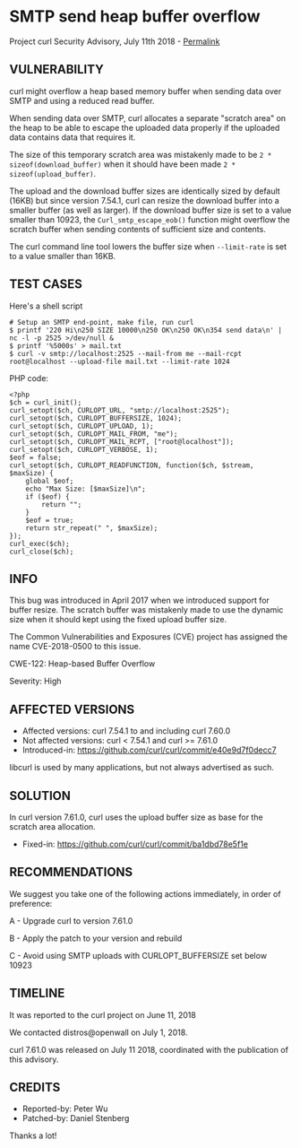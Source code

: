 SMTP send heap buffer overflow
==============================

Project curl Security Advisory, July 11th 2018 -
[Permalink](https://curl.se/docs/CVE-2018-0500.html)

VULNERABILITY
-------------

curl might overflow a heap based memory buffer when sending data over SMTP and
using a reduced read buffer.

When sending data over SMTP, curl allocates a separate "scratch area" on the
heap to be able to escape the uploaded data properly if the uploaded data
contains data that requires it.

The size of this temporary scratch area was mistakenly made to be `2 *
sizeof(download_buffer)` when it should have been made `2 *
sizeof(upload_buffer)`.

The upload and the download buffer sizes are identically sized by default
(16KB) but since version 7.54.1, curl can resize the download buffer into a
smaller buffer (as well as larger). If the download buffer size is set to a
value smaller than 10923, the `Curl_smtp_escape_eob()` function might overflow
the scratch buffer when sending contents of sufficient size and contents.

The curl command line tool lowers the buffer size when `--limit-rate` is set
to a value smaller than 16KB.

TEST CASES
----------
Here's a shell script

    # Setup an SMTP end-point, make file, run curl
    $ printf '220 Hi\n250 SIZE 10000\n250 OK\n250 OK\n354 send data\n' | nc -l -p 2525 >/dev/null &
    $ printf '%5000s' > mail.txt
    $ curl -v smtp://localhost:2525 --mail-from me --mail-rcpt root@localhost --upload-file mail.txt --limit-rate 1024

PHP code:

    <?php
    $ch = curl_init();
    curl_setopt($ch, CURLOPT_URL, "smtp://localhost:2525");
    curl_setopt($ch, CURLOPT_BUFFERSIZE, 1024);
    curl_setopt($ch, CURLOPT_UPLOAD, 1);
    curl_setopt($ch, CURLOPT_MAIL_FROM, "me");
    curl_setopt($ch, CURLOPT_MAIL_RCPT, ["root@localhost"]);
    curl_setopt($ch, CURLOPT_VERBOSE, 1);
    $eof = false;
    curl_setopt($ch, CURLOPT_READFUNCTION, function($ch, $stream, $maxSize) {
        global $eof;
        echo "Max Size: [$maxSize]\n";
        if ($eof) {
            return "";
        }
        $eof = true;
        return str_repeat(" ", $maxSize);
    });
    curl_exec($ch);
    curl_close($ch);

INFO
----

This bug was introduced in April 2017 when we introduced support for buffer
resize. The scratch buffer was mistakenly made to use the dynamic size when it
should kept using the fixed upload buffer size.

The Common Vulnerabilities and Exposures (CVE) project has assigned the name
CVE-2018-0500 to this issue.

CWE-122: Heap-based Buffer Overflow

Severity: High

AFFECTED VERSIONS
-----------------

- Affected versions: curl 7.54.1 to and including curl 7.60.0
- Not affected versions: curl < 7.54.1 and curl >= 7.61.0
- Introduced-in: https://github.com/curl/curl/commit/e40e9d7f0decc7

libcurl is used by many applications, but not always advertised as such.

SOLUTION
------------

In curl version 7.61.0, curl uses the upload buffer size as base for the
scratch area allocation.

- Fixed-in: https://github.com/curl/curl/commit/ba1dbd78e5f1e

RECOMMENDATIONS
---------------

We suggest you take one of the following actions immediately, in order of
preference:

 A - Upgrade curl to version 7.61.0

 B - Apply the patch to your version and rebuild

 C - Avoid using SMTP uploads with CURLOPT_BUFFERSIZE set below 10923

TIMELINE
---------

It was reported to the curl project on June 11, 2018

We contacted distros@openwall on July 1, 2018.

curl 7.61.0 was released on July 11 2018, coordinated with the publication of
this advisory.

CREDITS
-------

- Reported-by: Peter Wu
- Patched-by: Daniel Stenberg

Thanks a lot!
